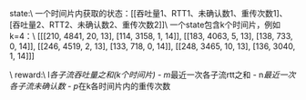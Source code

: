 state:\\
一个时间片内获取的状态：[[吞吐量1、RTT1、未确认数1、重传次数1]、[吞吐量2、RTT2、未确认数2、重传次数2]]\\
一个state包含k个时间片，例如k=4：\\
[[[210, 4841, 20, 13], [114, 3158, 1, 14]], [[183, 4063, 5, 13], [138, 733, 0, 14]], [[246, 4519, 2, 13], [133, 718, 0, 14]], [[248, 3465, 10, 13], [136, 3040, 1, 14]]]


\\
reward:\\
l*各子流吞吐量之和(k个时间片) - m*最近一次各子流rtt之和 - n*最近一次各子流未确认数 - p*在k各时间片内的重传次数
